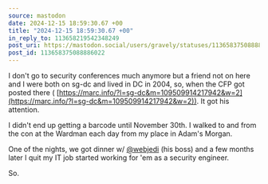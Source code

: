 ```yaml
---
source: mastodon
date: 2024-12-15 18:59:30.67 +00
title: "2024-12-15 18:59:30.67 +00"
in_reply_to: 113658219542348249
post_uri: https://mastodon.social/users/gravely/statuses/113658375088886022
post_id: 113658375088886022
---
```

I don't go to security conferences much anymore but a friend not on here and I were both on sg-dc and lived in DC in 2004, so, when the CFP got posted there ( [https://marc.info/?l=sg-dc&m=109509914217942&w=2](https://marc.info/?l=sg-dc&m=109509914217942&w=2)). It got his attention.

I didn't end up getting a barcode until November 30th. I walked to and from the con at the Wardman each day from my place in Adam's Morgan.

One of the nights, we got dinner w/ [@webjedi](https://infosec.exchange/@webjedi) (his boss) and a few months later I quit my IT job started working for 'em as a security engineer.

So.


